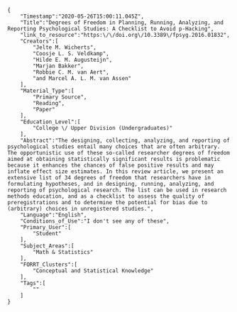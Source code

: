
    {
        "Timestamp":"2020-05-26T15:00:11.045Z",
        "Title":"Degrees of Freedom in Planning, Running, Analyzing, and Reporting Psychological Studies: A Checklist to Avoid p-Hacking",
        "link_to_resource":"https:\/\/doi.org\/10.3389\/fpsyg.2016.01832",
        "Creators":[
            "Jelte M. Wicherts",
            "Coosje L. S. Veldkamp",
            "Hilde E. M. Augusteijn",
            "Marjan Bakker",
            "Robbie C. M. van Aert",
            "and Marcel A. L. M. van Assen"
        ],
        "Material_Type":[
            "Primary Source",
            "Reading",
            "Paper"
        ],
        "Education_Level":[
            "College \/ Upper Division (Undergraduates)"
        ],
        "Abstract":"The designing, collecting, analyzing, and reporting of psychological studies entail many choices that are often arbitrary. The opportunistic use of these so-called researcher degrees of freedom aimed at obtaining statistically significant results is problematic because it enhances the chances of false positive results and may inflate effect size estimates. In this review article, we present an extensive list of 34 degrees of freedom that researchers have in formulating hypotheses, and in designing, running, analyzing, and reporting of psychological research. The list can be used in research methods education, and as a checklist to assess the quality of preregistrations and to determine the potential for bias due to (arbitrary) choices in unregistered studies.",
        "Language":"English",
        "Conditions_of_Use":"I don't see any of these",
        "Primary_User":[
            "Student"
        ],
        "Subject_Areas":[
            "Math & Statistics"
        ],
        "FORRT_Clusters":[
            "Conceptual and Statistical Knowledge"
        ],
        "Tags":[
            ""
        ]
    }
